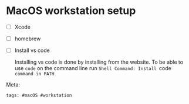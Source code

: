 # MacOS workstation setup

- [ ] Xcode
- [ ] homebrew
- [ ] Install vs code

  Installing vs code is done by installing from the website.  To be able
  to use `code` on the command line run `Shell Command: Install `code` command in PATH`

Meta:

    tags: #macOS #workstation
